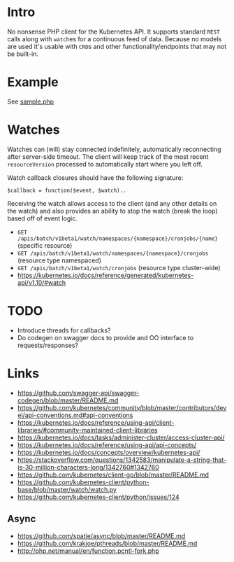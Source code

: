 # Intro
No nonsense PHP client for the Kubernetes API.  It supports standard `REST` calls along with `watch`es for a continuous
feed of data.  Because no models are used it's usable with `CRD`s and other functionality/endpoints that may not be
built-in.

# Example
See [sample.php](sample.php)

# Watches
Watches can (will) stay connected indefinitely, automatically reconnecting after server-side timeout.  The client will
keep track of the most recent `resourceVersion` processed to automatically start where you left off.

Watch callback closures should have the following signature:
```
$callback = function($event, $watch)..
```
Receiving the watch allows access to the client (and any other details on the watch) and also provides an ability to
stop the watch (break the loop) based off of event logic.

 * `GET /apis/batch/v1beta1/watch/namespaces/{namespace}/cronjobs/{name}` (specific resource)
 * `GET /apis/batch/v1beta1/watch/namespaces/{namespace}/cronjobs` (resource type namespaced)
 * `GET /apis/batch/v1beta1/watch/cronjobs` (resource type cluster-wide)
 * https://kubernetes.io/docs/reference/generated/kubernetes-api/v1.10/#watch

# TODO
 * Introduce threads for callbacks?
 * Do codegen on swagger docs to provide and OO interface to requests/responses?

# Links
 * https://github.com/swagger-api/swagger-codegen/blob/master/README.md
 * https://github.com/kubernetes/community/blob/master/contributors/devel/api-conventions.md#api-conventions
 * https://kubernetes.io/docs/reference/using-api/client-libraries/#community-maintained-client-libraries
 * https://kubernetes.io/docs/tasks/administer-cluster/access-cluster-api/
 * https://kubernetes.io/docs/reference/using-api/api-concepts/
 * https://kubernetes.io/docs/concepts/overview/kubernetes-api/
 * https://stackoverflow.com/questions/1342583/manipulate-a-string-that-is-30-million-characters-long/1342760#1342760
 * https://github.com/kubernetes/client-go/blob/master/README.md
 * https://github.com/kubernetes-client/python-base/blob/master/watch/watch.py
 * https://github.com/kubernetes-client/python/issues/124

## Async
 * https://github.com/spatie/async/blob/master/README.md
 * https://github.com/krakjoe/pthreads/blob/master/README.md
 * http://php.net/manual/en/function.pcntl-fork.php
